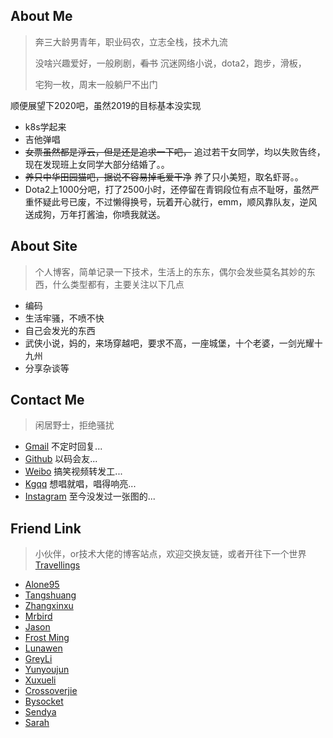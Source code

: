## About Me
>
> 奔三大龄男青年，职业码农，立志全栈，技术九流
>
> 没啥兴趣爱好，一般刷剧，~~看书~~ 沉迷网络小说，dota2，跑步，滑板，
>
> 宅狗一枚，周末一般躺尸不出门 

顺便展望下2020吧，虽然2019的目标基本没实现

- k8s学起来
- 吉他弹唱
- ~~女票虽然都是浮云，但是还是追求一下吧，~~ 追过若干女同学，均以失败告终，现在发现班上女同学大部分结婚了。。
- ~~养只中华田园猫吧，据说不容易掉毛爱干净~~ 养了只小美短，取名虾哥。。
- Dota2上1000分吧，打了2500小时，还停留在青铜段位有点不耻呀，虽然严重怀疑此号已废，不过懒得换号，玩着开心就行，emm，顺风靠队友，逆风送成狗，万年打酱油，你喷我就送。

## About Site
>
> 个人博客，简单记录一下技术，生活上的东东，偶尔会发些莫名其妙的东西，什么类型都有，主要关注以下几点

- 编码
- 生活牢骚，不喷不快
- 自己会发光的东西
- 武侠小说，妈的，来场穿越吧，要求不高，一座城堡，十个老婆，一剑光耀十九州
- 分享杂谈等

## Contact Me
>
> 闲居野士，拒绝骚扰

- [Gmail](mail:jianchengwang80@gmail.com) 不定时回复...
- [Github](https://github.com/jianchengwang) 以码会友...
- [Weibo](https://https://weibo.com/u/2894870322) 搞笑视频转发工...
- [Kgqq](https://kg.qq.com/node/personal?uid=60959f8c272d308233) 想唱就唱，唱得响亮...
- [Instagram](https://www.instagram.com/jiancheng_wang_/) 至今没发过一张图的...

## Friend Link
>
> 小伙伴，or技术大佬的博客站点，欢迎交换友链，或者开往下一个世界 [Travellings](https://travellings.now.sh/)

- [Alone95](https://alone95.cn/)
- [Tangshuang](https://www.tangshuang.net/)
- [Zhangxinxu](https://www.zhangxinxu.com/)
- [Mrbird](https://mrbird.cc/)
- [Jason](https://www.learnwithjason.dev/)
- [Frost Ming](https://frostming.com/)
- [Lunawen](https://blog.lunawen.com/)
- [GreyLi](https://greyli.com/)
- [Yunyoujun](https://www.yunyoujun.cn)
- [Xuxueli](https://www.xuxueli.com/)
- [Crossoverjie](https://crossoverjie.top/)
- [Bysocket](https://www.bysocket.com/)
- [Sendya](https://sendya.me/)
- [Sarah](https://sarah.dev/)